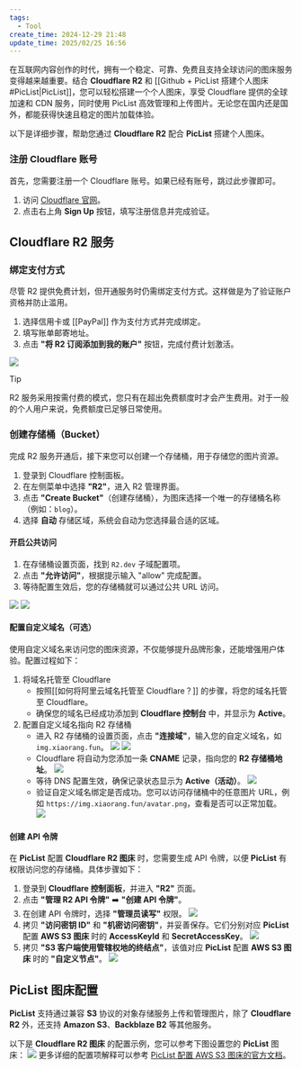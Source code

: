 ```yaml
---
tags:
  - Tool
create_time: 2024-12-29 21:48
update_time: 2025/02/25 16:56
---
```


在互联网内容创作的时代，拥有一个稳定、可靠、免费且支持全球访问的图床服务变得越来越重要。结合 **Cloudflare R2** 和 [[Github + PicList 搭建个人图床#PicList|PicList]]，您可以轻松搭建一个个人图床，享受 Cloudflare 提供的全球加速和 CDN 服务，同时使用 PicList 高效管理和上传图片。无论您在国内还是国外，都能获得快速且稳定的图片加载体验。

以下是详细步骤，帮助您通过 **Cloudflare R2** 配合 **PicList** 搭建个人图床。

### 注册 Cloudflare 账号

首先，您需要注册一个 Cloudflare 账号。如果已经有账号，跳过此步骤即可。

1. 访问 [Cloudflare 官网](https://www.cloudflare.com/)。
2. 点击右上角 **Sign Up** 按钮，填写注册信息并完成验证。

## Cloudflare R2 服务

### 绑定支付方式

尽管 R2 提供免费计划，但开通服务时仍需绑定支付方式。这样做是为了验证账户资格并防止滥用。

1. 选择信用卡或 [[PayPal]] 作为支付方式并完成绑定。
2. 填写账单邮寄地址。
3. 点击 **"将 R2 订阅添加到我的账户"** 按钮，完成付费计划激活。

![](https://img.xiaorang.fun/202502251655014.png)

> [!tip]
> R2 服务采用按需付费的模式，您只有在超出免费额度时才会产生费用。对于一般的个人用户来说，免费额度已足够日常使用。

### 创建存储桶（Bucket）

完成 R2 服务开通后，接下来您可以创建一个存储桶，用于存储您的图片资源。

1. 登录到 Cloudflare 控制面板。
2. 在左侧菜单中选择 **"R2"**，进入 R2 管理界面。
3. 点击 **"Create Bucket"**（创建存储桶），为图床选择一个唯一的存储桶名称（例如：`blog`）。
4. 选择 **自动** 存储区域，系统会自动为您选择最合适的区域。

#### 开启公共访问

1. 在存储桶设置页面，找到 `R2.dev` 子域配置项。
2. 点击 **"允许访问"**，根据提示输入 "allow" 完成配置。
3. 等待配置生效后，您的存储桶就可以通过公共 URL 访问。

![](https://img.xiaorang.fun/202502251655015.png)
![](https://img.xiaorang.fun/202502251655016.png)

#### 配置自定义域名（可选）

使用自定义域名来访问您的图床资源，不仅能够提升品牌形象，还能增强用户体验。配置过程如下：

1. 将域名托管至 Cloudflare
   - 按照[[如何将阿里云域名托管至 Cloudflare？]] 的步骤，将您的域名托管至 Cloudflare。
   - 确保您的域名已经成功添加到 **Cloudflare 控制台** 中，并显示为 **Active**。
2. 配置自定义域名指向 R2 存储桶
   - 进入 R2 存储桶的设置页面，点击 **"连接域"**，输入您的自定义域名，如 `img.xiaorang.fun`。
     ![](https://img.xiaorang.fun/202502251655017.png)
     ![](https://img.xiaorang.fun/202502251655018.png)
   - Cloudflare 将自动为您添加一条 **CNAME** 记录，指向您的 **R2 存储桶地址**。
     ![](https://img.xiaorang.fun/202502251655019.png)
   - 等待 DNS 配置生效，确保记录状态显示为 **Active（活动）**。
     ![](https://img.xiaorang.fun/202502251655020.png)
   - 验证自定义域名绑定是否成功。您可以访问存储桶中的任意图片 URL，例如 `https://img.xiaorang.fun/avatar.png`，查看是否可以正常加载。
     ![](https://img.xiaorang.fun/202502251655021.png)

#### 创建 API 令牌

在 **PicList** 配置 **Cloudflare R2 图床** 时，您需要生成 API 令牌，以便 **PicList** 有权限访问您的存储桶。具体步骤如下：

1. 登录到 **Cloudflare 控制面板**，并进入 **"R2"** 页面。
2. 点击 **"管理 R2 API 令牌"** ➡️ **"创建 API 令牌"**。
3. 在创建 API 令牌时，选择 **"管理员读写"** 权限。
   ![](https://img.xiaorang.fun/202502251655022.png)
4. 拷贝 **"访问密钥 ID"** 和 **"机密访问密钥"**，并妥善保存。它们分别对应 **PicList** 配置 **AWS S3 图床** 时的 **AccessKeyId** 和 **SecretAccessKey**。
   ![](https://img.xiaorang.fun/202502251655023.png)
5. 拷贝 **"S3 客户端使用管辖权地的终结点"**，该值对应 **PicList** 配置 **AWS S3 图床** 时的 **"自定义节点"**。
   ![](https://img.xiaorang.fun/202502251655024.png)

## PicList 图床配置

**PicList** 支持通过兼容 **S3** 协议的对象存储服务上传和管理图片，除了 **Cloudflare R2** 外，还支持 **Amazon S3**、**Backblaze B2** 等其他服务。

以下是 **Cloudflare R2 图床** 的配置示例，您可以参考下图设置您的 **PicList** 图床：
![](https://img.xiaorang.fun/202502251655025.png)
更多详细的配置项解释可以参考 [PicList 配置 AWS S3 图床的官方文档](https://piclist.cn/configure.html#%E5%86%85%E7%BD%AEaws-s3)。
